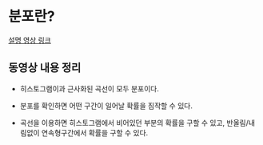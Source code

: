 # 분포란?

[설명 영상 링크](https://www.youtube.com/watch?v=oI3hZJqXJuc&feature=youtu.be)

## 동영상 내용 정리

- 히스토그램이과 근사화된 곡선이 모두 분포이다.

- 분포를 확인하면 어떤 구간이 일어날 확률을 짐작할 수 있다.

- 곡선을 이용하면 히스토그램에서 비어있던 부분의 확률을 구할 수 있고, 반올림/내림없이 연속형구간에서 확률을 구할 수 있다.
